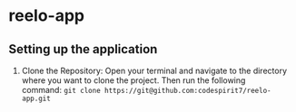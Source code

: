 # reelo-app

## Setting up the application

1. Clone the Repository:
    Open your terminal and navigate to the directory where you want to clone the project. Then run the following     
     command:
``` git clone https://git@github.com:codespirit7/reelo-app.git ```


